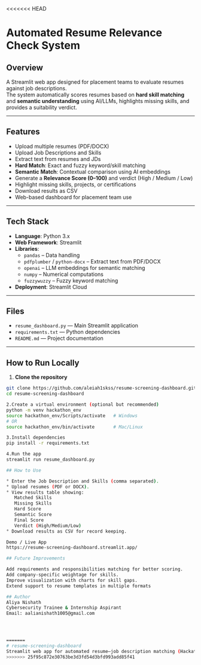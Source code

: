 <<<<<<< HEAD
# Automated Resume Relevance Check System

## Overview
A Streamlit web app designed for placement teams to evaluate resumes against job descriptions.  
The system automatically scores resumes based on **hard skill matching** and **semantic understanding** using AI/LLMs, highlights missing skills, and provides a suitability verdict.

---

## Features
- Upload multiple resumes (PDF/DOCX)
- Upload Job Descriptions and Skills
- Extract text from resumes and JDs
- **Hard Match**: Exact and fuzzy keyword/skill matching
- **Semantic Match**: Contextual comparison using AI embeddings
- Generate a **Relevance Score (0–100)** and verdict (High / Medium / Low)
- Highlight missing skills, projects, or certifications
- Download results as CSV
- Web-based dashboard for placement team use

---

## Tech Stack
- **Language**: Python 3.x
- **Web Framework**: Streamlit
- **Libraries**:
  - `pandas` – Data handling
  - `pdfplumber` / `python-docx` – Extract text from PDF/DOCX
  - `openai` – LLM embeddings for semantic matching
  - `numpy` – Numerical computations
  - `fuzzywuzzy` – Fuzzy keyword matching
- **Deployment**: Streamlit Cloud

---

## Files
- `resume_dashboard.py` — Main Streamlit application
- `requirements.txt` — Python dependencies
- `README.md` — Project documentation

---

## How to Run Locally

1. **Clone the repository**
```bash
git clone https://github.com/aleiah1skss/resume-screening-dashboard.git
cd resume-screening-dashboard

2.Create a virtual environment (optional but recommended)
python -m venv hackathon_env
source hackathon_env/Scripts/activate   # Windows
# OR
source hackathon_env/bin/activate       # Mac/Linux

3.Install dependencies
pip install -r requirements.txt

4.Run the app
streamlit run resume_dashboard.py

## How to Use

° Enter the Job Description and Skills (comma separated).
° Upload resumes (PDF or DOCX).
° View results table showing:
   Matched Skills
   Missing Skills
   Hard Score
   Semantic Score
   Final Score
   Verdict (High/Medium/Low)
° Download results as CSV for record keeping.

Demo / Live App
https://resume-screening-dashboard.streamlit.app/

## Future Improvements

Add requirements and responsibilities matching for better scoring.
Add company-specific weightage for skills.
Improve visualization with charts for skill gaps.
Extend support to resume templates in multiple formats

## Author
Aliya Nishath
Cybersecurity Trainee & Internship Aspirant
Email: aalianishath1005@gmail.com



 
=======
# resume-screening-dashboard
Streamlit web app for automated resume–job description matching (Hackathon project)
>>>>>>> 25f95c872e30763be3d3fd54d3bfd993add85f41
